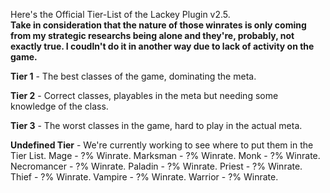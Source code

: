 Here's the Official Tier-List of the Lackey Plugin v2.5.   
**Take in consideration that the nature of those winrates is only coming from my strategic researchs being alone and they're, probably, not exactly true. I coudln't do it in another way due to lack of activity on the game.**   

**Tier 1** - The best classes of the game, dominating the meta.

**Tier 2** - Correct classes, playables in the meta but needing some knowledge of the class.

**Tier 3** - The worst classes in the game, hard to play in the actual meta.

**Undefined Tier** - We're currently working to see where to put them in the Tier List.
Mage - ?% Winrate.
Marksman - ?% Winrate.
Monk - ?% Winrate.
Necromancer - ?% Winrate.
Paladin - ?% Winrate.
Priest - ?% Winrate.
Thief - ?% Winrate.
Vampire - ?% Winrate.
Warrior - ?% Winrate.
